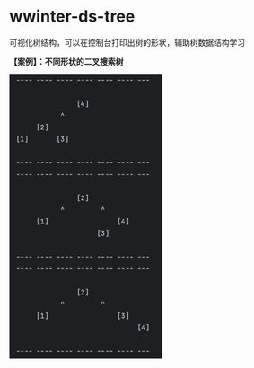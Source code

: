 # wwinter-ds-tree
可视化树结构，可以在控制台打印出树的形状，辅助树数据结构学习


**【案例】：不同形状的二叉搜索树**

![img.png](src/main/resources/pic/img.png)